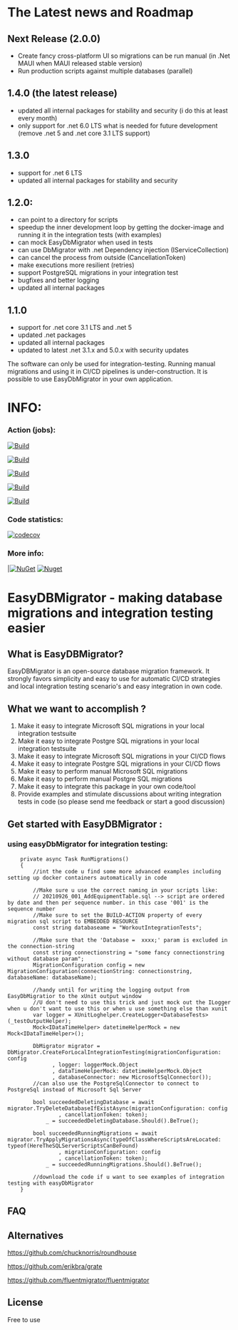 # The Latest news and Roadmap

## Next Release (2.0.0)
- Create fancy cross-platform UI so migrations can be run manual (in .Net MAUI when MAUI released stable version)
- Run production scripts against multiple databases (parallel)

## 1.4.0 (the latest release)
- updated all internal packages for stability and security (i do this at least every month)
- only support for .net 6.0 LTS what is needed for future development (remove .net 5 and .net core 3.1 LTS support)

## 1.3.0 
- support for .net 6 LTS
- updated all internal packages for stability and security

## 1.2.0:
- can point to a directory for scripts
- speedup the inner development loop by getting the docker-image and running it in the integration tests (with examples)
- can mock EasyDbMigrator when used in tests
- can use DbMigrator with .net Dependency injection (IServiceCollection)
- can cancel the process from outside (CancellationToken)
- make executions more resilient (retries)
- support PostgreSQL migrations in your integration test
- bugfixes and better logging
- updated all internal packages
 
## 1.1.0
 - support for .net core 3.1 LTS and .net 5
 - updated .net packages
 - updated all internal packages
 - updated to latest .net 3.1.x and 5.0.x with security updates

The software can only be used for integration-testing. Running manual migrations and using it in CI/CD pipelines is under-construction. 
It is possible to use EasyDbMigrator in your own application.

# INFO:

### Action (jobs):
[![Build](https://github.com/Retrodad0001/EasyDbMigrator/actions/workflows/BuildTestDebug.yml/badge.svg)](https://github.com/Retrodad0001/EasyDbMigrator/actions/workflows/BuildTestDebug.yml)

[![Build](https://github.com/Retrodad0001/EasyDbMigrator/actions/workflows/TestReleaseBuild.yml/badge.svg)](https://github.com/Retrodad0001/EasyDbMigrator/actions/workflows/TestReleaseBuild.yml)

[![Build](https://github.com/Retrodad0001/EasyDbMigrator/actions/workflows/PackageAndReleaseMasterToNuGet.yml/badge.svg)](https://github.com/Retrodad0001/EasyDbMigrator/actions/workflows/PackageAndReleaseMasterToNuGet.yml)

[![Build](https://github.com/Retrodad0001/EasyDbMigrator/actions/workflows/codeql-analysis.yml/badge.svg)](https://github.com/Retrodad0001/EasyDbMigrator/actions/workflows/codeql-analysis.yml)

[![Build](https://github.com/Retrodad0001/EasyDbMigrator/actions/workflows/codeql-analysis-weekly.yml/badge.svg)](https://github.com/Retrodad0001/EasyDbMigrator/actions/workflows/codeql-analysis-weekly.yml)

### Code statistics:
[![codecov](https://codecov.io/gh/Retrodad0001/easydbmigrator/branch/master/graph/badge.svg?token=JWYWLP98IW)](https://codecov.io/gh/Retrodad0001/easydbmigrator)

### More info:

|[![NuGet](https://img.shields.io/nuget/v/Retrodad.EasyDbMigrator.svg)](https://www.nuget.org/packages/Retrodad.EasyDbMigrator/) 
[![Nuget](https://img.shields.io/nuget/dt/Retrodad.EasyDbMigrator.svg)](https://www.nuget.org/packages/Retrodad.EasyDbMigrator/)


# EasyDBMigrator - making database migrations and integration testing easier

## What is EasyDBMigrator?

EasyDBMigrator is an open-source database migration framework. It strongly favors simplicity and easy to use for automatic CI/CD strategies and local integration testing scenario's and easy integration in own code.
  
## What we want to accomplish ?

1. Make it easy to integrate Microsoft SQL migrations in your local integration testsuite
2. Make it easy to integrate Postgre SQL migrations in your local integration testsuite
3. Make it easy to integrate Microsoft SQL migrations in your CI/CD flows
4. Make it easy to integrate Postgre SQL migrations in your CI/CD flows
5. Make it easy to perform manual Microsoft SQL migrations
6. Make it easy to perform manual Postgre SQL migrations
7. Make it easy to integrate this package in your own code/tool
8. Provide examples and stimulate discussions about writing integration tests in code (so please send me feedback or start a good discussion)

## Get started with EasyDBMigrator :

### using easyDbMigrator for integration testing:

        private async Task RunMigrations()
        {
            //int the code u find some more advanced examples including setting up docker containers automatically in code

            //Make sure u use the correct naming in your scripts like:
            // 20210926_001_AddEquipmentTable.sql --> script are ordered by date and then per sequence number. in this case '001' is the sequence number
            //Make sure to set the BUILD-ACTION property of every migration sql script to EMBEDDED RESOURCE
            const string databaseame = "WorkoutIntegrationTests";
            
            //Make sure that the 'Database =  xxxx;' param is excluded in the connection-string
            const string connectionstring = "some fancy connectionstring without database param";
            MigrationConfiguration config = new MigrationConfiguration(connectionString: connectionstring, databaseName: databaseName);

            //handy until for writing the logging output from EasyDbMigratior to the xUnit output window
            //U don't need to use this trick and just mock out the ILogger when u don't want to use this or when u use something else than xunit
            var logger = XUnitLoghelper.CreateLogger<DatabaseTests>(_testOutputHelper);
            Mock<IDataTimeHelper> datetimeHelperMock = new Mock<IDataTimeHelper>();

            DbMigrator migrator = DbMigrator.CreateForLocalIntegrationTesting(migrationConfiguration: config
                  , logger: loggerMock.Object
                  , dataTimeHelperMock: datetimeHelperMock.Object
                  , databaseConnector: new MicrosoftSqlConnector()); 
            //can also use the PostgreSqlConnector to connect to PostgreSql instead of Microsoft Sql Server

            bool succeededDeletingDatabase = await migrator.TryDeleteDatabaseIfExistAsync(migrationConfiguration: config
                    , cancellationToken: token);
                _ = succeededDeletingDatabase.Should().BeTrue();

            bool succeededRunningMigrations = await migrator.TryApplyMigrationsAsync(typeOfClassWhereScriptsAreLocated: typeof(HereTheSQLServerScriptsCanBeFound)
                    , migrationConfiguration: config
                    , cancellationToken: token);
                _ = succeededRunningMigrations.Should().BeTrue();
            
            //download the code if u want to see examples of integration testing with easyDbMigrator
        }

## FAQ


## Alternatives
https://github.com/chucknorris/roundhouse

https://github.com/erikbra/grate

https://github.com/fluentmigrator/fluentmigrator

## License
Free to use
